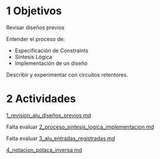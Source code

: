 # 1 Objetivos

Revisar diseños previos

Entender el proceso de:
- Especificación de Constraints
- Síntesis Lógica
- Implementación de un diseño

Describir y experimentar con circuitos retentores.

# 2 Actividades

[1_revision_alu_diseños_previos md](1_revision_alu_diseños_previos.md)

Falta evaluar
[2_proceso_sintesis_logica_implementacion md](2_proceso_sintesis_logica_implementacion.md)

Falta evaluar
[3_alu_entradas_registradas md](3_alu_entradas_registradas.md)

[4_notacion_polaca_inversa md](4_notacion_polaca_inversa.md)

